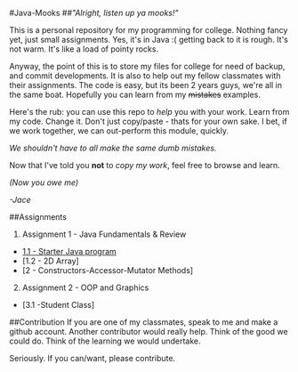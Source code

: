#Java-Mooks
##*"Alright, listen up ya mooks!"*

This is a personal repository for my programming for college. Nothing fancy yet, just small assignments.
Yes, it's in Java :( getting back to it is rough. It's not warm. It's like a load of pointy rocks.


Anyway, the point of this is to store my files for college for need of backup, and commit developments. 
It is also to help out my fellow classmates with their assignments. The code is easy, but its been 2 years guys,
we're all in the same boat. Hopefully you can learn from my ~~mistakes~~ examples.


Here's the rub: you can use this repo to *help* you with your work. Learn from my code. Change it. Don't just copy/paste - thats for
your own sake. I bet, if we work together, we can out-perform this module, quickly. 


*We shouldn't have to all make the same dumb mistakes.*


Now that I've told you **not** to *copy my work*, feel free to browse and learn. 

*(Now you owe me)*

*-Jace*


##Assignments
1. Assignment 1 - Java Fundamentals & Review
  * [1.1 - Starter Java program](../blob/master/tempConverter/src/tempConverter)
  * [1.2 - 2D Array]
  * [2 - Constructors-Accessor-Mutator Methods]
2. Assignment 2 - OOP and Graphics
  * [3.1 -Student Class]



##Contribution
If you are one of my classmates, speak to me and make a github account. Another contributor would really help. Think of the good
we could do. Think of the learning we would undertake. 

Seriously. If you can/want, please contribute.
